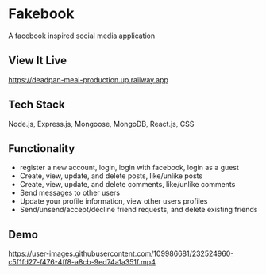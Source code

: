 # Fakebook
A facebook inspired social media application

## View It Live
https://deadpan-meal-production.up.railway.app

## Tech Stack
Node.js, Express.js, Mongoose, MongoDB, React.js, CSS

## Functionality
- register a new account, login, login with facebook, login as a guest
- Create, view, update, and delete posts, like/unlike posts
- Create, view, update, and delete comments, like/unlike comments
- Send messages to other users
- Update your profile information, view other users profiles
- Send/unsend/accept/decline friend requests, and delete existing friends

## Demo
https://user-images.githubusercontent.com/109986681/232524960-c5f1fd27-f476-4ff8-a8cb-9ed74a1a351f.mp4

